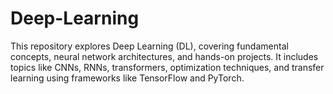 # Deep-Learning
This repository explores Deep Learning (DL), covering fundamental concepts, neural network architectures, and hands-on projects. It includes topics like CNNs, RNNs, transformers, optimization techniques, and transfer learning using frameworks like TensorFlow and PyTorch.
